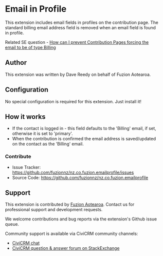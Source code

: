 # Email in Profile

This extension includes email fields in profiles on the contribution page. The standard billing email address field is removed when an email field is found in profile.

Related SE question - [How can I prevent Contribution Pages forcing the email to be of type Billing](https://civicrm.stackexchange.com/questions/16660/how-can-i-prevent-contribution-pages-forcing-the-email-to-be-of-type-billing)

## Author

This extension was written by Dave Reedy on behalf of Fuzion Aotearoa.

## Configuration

No special configuration is required for this extension. Just install it!

## How it works

- If the contact is logged in - this field defaults to the 'Billing' email, if set, otherwise it is set to 'primary'.
- When the contribution is confirmed the email address is saved/updated on the contact as the 'Billing' email.

### Contribute

- Issue Tracker: https://github.com/fuzionnz/nz.co.fuzion.emailprofile/issues
- Source Code: https://github.com/fuzionnz/nz.co.fuzion.emailprofile

## Support

This extension is contributed by [Fuzion Aotearoa](https://www.fuzion.co.nz). Contact us for professional support and development requests.

We welcome contributions and bug reports via the extension's Github issue queue.

Community support is available via CiviCRM community channels:

* [CiviCRM chat](https://chat.civicrm.org)
* [CiviCRM question & answer forum on StackExchange](https://civicrm.stackexchange.com)
